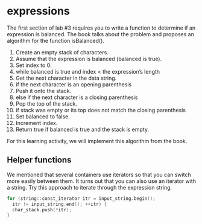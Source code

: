 # expressions
The first section of lab #3 requires you to write a function to determine if an expression is balanced.  The book talks about the problem and proposes an algorithm for the function isBalanced(). 

1. Create an empty stack of characters.
2. Assume that the expression is balanced (balanced is true).
3. Set index to 0.
4. while balanced is true and index < the expression’s length
5. Get the next character in the data string.
6. if the next character is an opening parenthesis 
7. Push it onto the stack.
8. else if the next character is a closing parenthesis 
9. Pop the top of the stack.
10. if stack was empty or its top does not match the closing parenthesis
11. Set balanced to false.
12. Increment index.
13. Return true if balanced is true and the stack is empty.

For this learning activity, we will implement this algorithm from the book.

## Helper functions
We mentioned that several containers use iterators so that you can switch more easily between them.  It turns out that you can also use an iterator with a string.  Try this approach to iterate through the expression string.

```c++
for (string::const_iterator itr = input_string.begin();
  itr != input_string.end(); ++itr) {
  char_stack.push(*itr);
}
```
